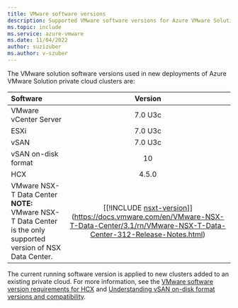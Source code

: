 ```yaml
---
title: VMware software versions
description: Supported VMware software versions for Azure VMware Solution.
ms.topic: include
ms.service: azure-vmware
ms.date: 11/04/2022
author: suzizuber
ms.author: v-szuber
---
```


<!-- Used in faq.md and concepts-private-clouds-clusters#host-maintenance-and-lifecycle-management -->


The VMware solution software versions used in new deployments of Azure VMware Solution private cloud clusters are:

| Software                     |    Version   |
| :---                         |     :---:    |
| VMware vCenter Server        |    7.0 U3c   |
| ESXi                         |    7.0 U3c   |
| vSAN                         |    7.0 U3c   |
| vSAN on-disk format          |    10        |
| HCX                          |    4.5.0     |
| VMware NSX-T Data Center <br />**NOTE:** VMware NSX-T Data Center is the only supported version of NSX Data Center.               |      [[!INCLUDE [nsxt-version](nsxt-version.md)]](https://docs.vmware.com/en/VMware-NSX-T-Data-Center/3.1/rn/VMware-NSX-T-Data-Center-312-Release-Notes.html)     |


The current running software version is applied to new clusters added to an existing private cloud. For more information, see the [VMware software version requirements for HCX](https://docs.vmware.com/en/VMware-HCX/4.4.2/rn/vmware-hcx-442-release-notes/index.html) and [Understanding vSAN on-disk format versions and compatibility](https://kb.vmware.com/s/article/2148493).

